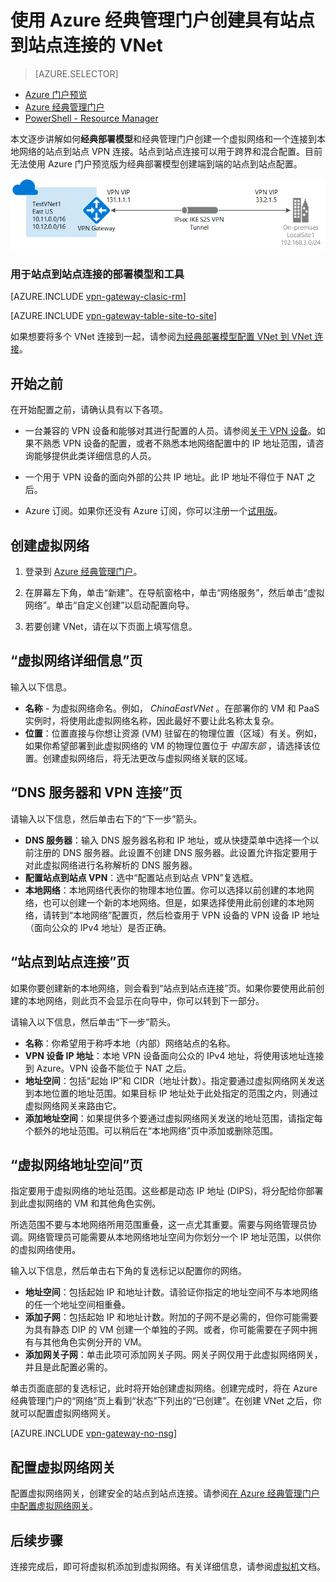 <properties
   pageTitle="使用 Azure 经典管理门户创建具有站点到站点 VPN 网关连接的虚拟网络 | Azure"
   description="创建使用 S2S VPN 网关连接的 VNet，以便通过经典部署模型进行跨界配置和混合配置。"
   services="vpn-gateway"
   documentationCenter=""
   authors="cherylmc"
   manager="carmonm"
   editor=""
   tags="azure-service-management"/>  


<tags
   ms.service="vpn-gateway"
   ms.devlang="na"
   ms.topic="hero-article"
   ms.tgt_pltfrm="na"
   ms.workload="infrastructure-services"
   ms.date="08/31/2016"
   wacn.date="10/17/2016"
   ms.author="cherylmc"/>  


# 使用 Azure 经典管理门户创建具有站点到站点连接的 VNet

> [AZURE.SELECTOR]
- [Azure 门户预览](/documentation/articles/vpn-gateway-howto-site-to-site-resource-manager-portal/)
- [Azure 经典管理门户](/documentation/articles/vpn-gateway-site-to-site-create/)
- [PowerShell - Resource Manager](/documentation/articles/vpn-gateway-create-site-to-site-rm-powershell/)


本文逐步讲解如何**经典部署模型**和经典管理门户创建一个虚拟网络和一个连接到本地网络的站点到站点 VPN 连接。站点到站点连接可以用于跨界和混合配置。目前无法使用 Azure 门户预览版为经典部署模型创建端到端的站点到站点配置。

![站点到站点示意图](./media/vpn-gateway-site-to-site-create/site2site.png "站点到站点")  



### 用于站点到站点连接的部署模型和工具

[AZURE.INCLUDE [vpn-gateway-clasic-rm](../../includes/vpn-gateway-classic-rm-include.md)]

[AZURE.INCLUDE [vpn-gateway-table-site-to-site](../../includes/vpn-gateway-table-site-to-site-include.md)]

如果想要将多个 VNet 连接到一起，请参阅[为经典部署模型配置 VNet 到 VNet 连接](/documentation/articles/virtual-networks-configure-vnet-to-vnet-connection/)。
 
## 开始之前

在开始配置之前，请确认具有以下各项。

- 一台兼容的 VPN 设备和能够对其进行配置的人员。请参阅[关于 VPN 设备](/documentation/articles/vpn-gateway-about-vpn-devices/)。如果不熟悉 VPN 设备的配置，或者不熟悉本地网络配置中的 IP 地址范围，请咨询能够提供此类详细信息的人员。

- 一个用于 VPN 设备的面向外部的公共 IP 地址。此 IP 地址不得位于 NAT 之后。

- Azure 订阅。如果你还没有 Azure 订阅，你可以注册一个[试用版](/pricing/1rmb-trial)。


## 创建虚拟网络

1. 登录到 [Azure 经典管理门户](https://manage.windowsazure.cn/)。

2. 在屏幕左下角，单击“新建”。在导航窗格中，单击“网络服务”，然后单击“虚拟网络”。单击“自定义创建”以启动配置向导。

3. 若要创建 VNet，请在以下页面上填写信息。

## “虚拟网络详细信息”页

输入以下信息。

- **名称** - 为虚拟网络命名。例如， *ChinaEastVNet* 。在部署你的 VM 和 PaaS 实例时，将使用此虚拟网络名称，因此最好不要让此名称太复杂。
- **位置**：位置直接与你想让资源 (VM) 驻留在的物理位置（区域）有关。例如，如果你希望部署到此虚拟网络的 VM 的物理位置位于 *中国东部* ，请选择该位置。创建虚拟网络后，将无法更改与虚拟网络关联的区域。

## “DNS 服务器和 VPN 连接”页

请输入以下信息，然后单击右下的“下一步”箭头。

- **DNS 服务器**：输入 DNS 服务器名称和 IP 地址，或从快捷菜单中选择一个以前注册的 DNS 服务器。此设置不创建 DNS 服务器。此设置允许指定要用于对此虚拟网络进行名称解析的 DNS 服务器。
- **配置站点到站点 VPN**：选中“配置站点到站点 VPN”复选框。
- **本地网络**：本地网络代表你的物理本地位置。你可以选择以前创建的本地网络，也可以创建一个新的本地网络。但是，如果选择使用此前创建的本地网络，请转到“本地网络”配置页，然后检查用于 VPN 设备的 VPN 设备 IP 地址（面向公众的 IPv4 地址）是否正确。

## “站点到站点连接”页

如果你要创建新的本地网络，则会看到“站点到站点连接”页。如果你要使用此前创建的本地网络，则此页不会显示在向导中，你可以转到下一部分。

请输入以下信息，然后单击“下一步”箭头。

- 	**名称**：你希望用于称呼本地（内部）网络站点的名称。
- 	**VPN 设备 IP 地址**：本地 VPN 设备面向公众的 IPv4 地址，将使用该地址连接到 Azure。VPN 设备不能位于 NAT 之后。
- 	**地址空间**：包括“起始 IP”和 CIDR（地址计数）。指定要通过虚拟网络网关发送到本地位置的地址范围。如果目标 IP 地址处于此处指定的范围之内，则通过虚拟网络网关来路由它。
- 	**添加地址空间**：如果提供多个要通过虚拟网络网关发送的地址范围，请指定每个额外的地址范围。可以稍后在“本地网络”页中添加或删除范围。

## “虚拟网络地址空间”页

指定要用于虚拟网络的地址范围。这些都是动态 IP 地址 (DIPS)，将分配给你部署到此虚拟网络的 VM 和其他角色实例。

所选范围不要与本地网络所用范围重叠，这一点尤其重要。需要与网络管理员协调。网络管理员可能需要从本地网络地址空间为你划分一个 IP 地址范围，以供你的虚拟网络使用。

输入以下信息，然后单击右下角的复选标记以配置你的网络。

- **地址空间**：包括起始 IP 和地址计数。请验证你指定的地址空间不与本地网络的任一个地址空间相重叠。
- **添加子网**：包括起始 IP 和地址计数。附加的子网不是必需的，但你可能需要为具有静态 DIP 的 VM 创建一个单独的子网。或者，你可能需要在子网中拥有与其他角色实例分开的 VM。
- **添加网关子网**：单击此项可添加网关子网。网关子网仅用于此虚拟网络网关，并且是此配置必需的。

单击页面底部的复选标记，此时将开始创建虚拟网络。创建完成时，将在 Azure 经典管理门户的“网络”页上看到“状态”下列出的“已创建”。在创建 VNet 之后，你就可以配置虚拟网络网关。

[AZURE.INCLUDE [vpn-gateway-no-nsg](../../includes/vpn-gateway-no-nsg-include.md)]

## 配置虚拟网络网关

配置虚拟网络网关，创建安全的站点到站点连接。请参阅[在 Azure 经典管理门户中配置虚拟网络网关](/documentation/articles/vpn-gateway-configure-vpn-gateway-mp/)。

## 后续步骤

连接完成后，即可将虚拟机添加到虚拟网络。有关详细信息，请参阅[虚拟机](/documentation/services/virtual-machines/)文档。

<!---HONumber=Mooncake_1010_2016-->